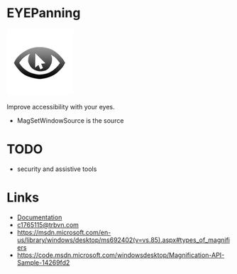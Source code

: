 # EYEPanning

![image](icon.png)

Improve accessibility with your eyes.

* MagSetWindowSource is the source 

# TODO
* security and assistive tools

# Links
* [Documentation](http://developer.tobii.com/documentation/)
* c1765115@trbvn.com
* https://msdn.microsoft.com/en-us/library/windows/desktop/ms692402(v=vs.85).aspx#types_of_magnifiers
* https://code.msdn.microsoft.com/windowsdesktop/Magnification-API-Sample-14269fd2